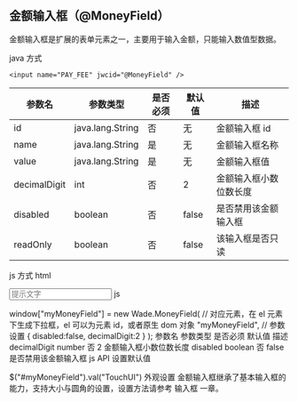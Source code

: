##  金额输入框（@MoneyField）
金额输入框是扩展的表单元素之一，主要用于输入金额，只能输入数值型数据。

java 方式
```
<input name="PAY_FEE" jwcid="@MoneyField" />
```
|参数名|参数类型|是否必须|默认值|描述|
|---|---|---|---|---|
|id|java.lang.String|否|无|金额输入框 id|
|name|java.lang.String|是|无|金额输入框名称|
|value|java.lang.String|是|无|金额输入框值|
|decimalDigit|int|否|2|金额输入框小数位数长度|
|disabled|boolean|否|false|是否禁用该金额输入框|
|readOnly|boolean|否|false|该输入框是否只读|
js 方式
html

<input id="myMoneyField" type="text" placeholder="提示文字" />
js

window["myMoneyField"] = new Wade.MoneyField(
	// 对应元素，在 el 元素下生成下拉框，el 可以为元素 id，或者原生 dom 对象
	"myMoneyField",
	// 参数设置
	{
		disabled:false,
		decimalDigit:2
	}
);
参数名	参数类型	是否必须	默认值	描述
decimalDigit	number	否	2	金额输入框小数位数长度
disabled	boolean	否	false	是否禁用该金额输入框
js API
设置默认值

$("#myMoneyField").val("TouchUI")
外观设置
金额输入框继承了基本输入框的能力，支持大小与圆角的设置，设置方法请参考 输入框 一章。